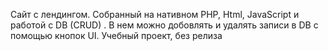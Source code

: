 <p>Сайт с лендингом. Собранный на нативном PHP, Html, JavaScript и работой с DB (CRUD) . В нем можно добовлять и удалять записи в DB с помощью кнопок UI. Учебный проект, без релиза</p>

